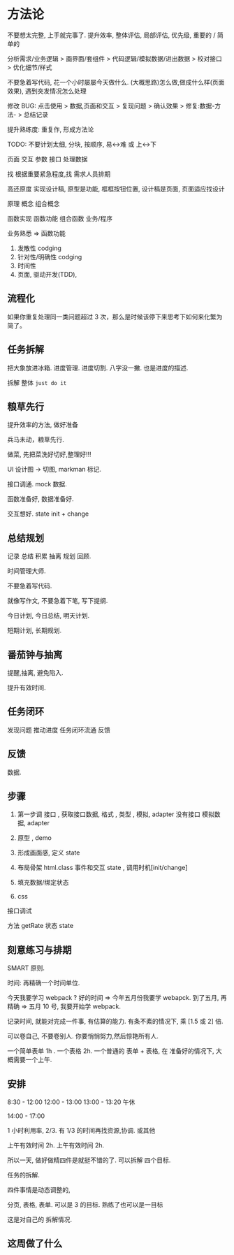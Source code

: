 # 方法论

不要想太完整, 上手就完事了. 提升效率, 整体评估, 局部评估, 优先级, 重要的 / 简单的

分析需求/业务逻辑 > 画界面/套组件 > 代码逻辑/模拟数据/进出数据 > 校对接口 > 优化细节/样式

不要急着写代码, 花一个小时屡屡今天做什么. (大概思路)怎么做,做成什么样(页面效果), 遇到突发情况怎么处理

修改 BUG: 点击使用 > 数据,页面和交互 > 复现问题 > 确认效果 > 修复:数据-方法- > 总结记录

提升熟练度: 重复作, 形成方法论

TODO: 不要计划太细, 分块, 按顺序, 易<->难 或 上<->下

页面 交互 参数 接口 处理数据

找 根据重要紧急程度,找 需求人员排期

高还原度 实现设计稿, 原型是功能, 框框按钮位置, 设计稿是页面, 页面适应找设计

原理 概念 组合概念

函数实现 函数功能 组合函数 业务/程序

业务熟悉 => 函数功能

1. 发散性 codging
1. 针对性/明确性 codging
1. 时间性
1. 页面, 驱动开发(TDD),

## 流程化

如果你重复处理同一类问题超过 3 次，那么是时候该停下来思考下如何来化繁为简了。

## 任务拆解

把大象放进冰箱. 进度管理. 进度切割.
八字没一撇. 也是进度的描述.

拆解 整体 `just do it`

## 粮草先行

提升效率的方法, 做好准备

兵马未动，粮草先行.

做菜, 先把菜洗好切好,整理好!!!

UI 设计图 -> 切图, markman 标记.

接口调通. mock 数据.

函数准备好, 数据准备好.

交互想好. state init + change

## 总结规划

记录 总结 积累 抽离 规划 回顾.

时间管理大师.

不要急着写代码.

就像写作文, 不要急着下笔, 写下提纲.

今日计划, 今日总结, 明天计划.

短期计划, 长期规划.

## 番茄钟与抽离

提醒,抽离, 避免陷入.

提升有效时间.

## 任务闭环

发现问题 推动进度 任务闭环流通 反馈

## 反馈

数据.

## 步骤

1. 第一步调 接口 , 获取接口数据, 格式 , 类型 , 模拟, adapter
   没有接口 模拟数据, adapter

2. 原型 , demo

3. 形成画面感, 定义 state

4. 布局骨架 html.class 事件和交互 state , 调用时机[init/change]

5. 填充数据/绑定状态

6. css

接口调试

方法 getRate 状态 state

## 刻意练习与排期

SMART 原则.

时间: 再精确一个时间单位.

今天我要学习 webpack ? 好的时间 => 今年五月份我要学 webapck.
到了五月, 再精确 => 五月 10 号, 我要开始学 webpack.

记录时间, 就能对完成一件事, 有估算的能力. 有条不紊的情况下, 乘 [1.5 或 2] 倍.

可以卷自己, 不要卷别人. 你要悄悄努力,然后惊艳所有人.

一个简单表单 1h . 一个表格 2h.
一个普通的 表单 + 表格, 在 准备好的情况下, 大概需要一个上午.

## 安排

8:30 - 12:00
12:00 - 13:00
13:00 - 13:20 午休

14:00 - 17:00

1 小时利用率, 2/3. 有 1/3 的时间再找资源,协调. 或其他

上午有效时间 2h. 上午有效时间 2h.

所以一天, 做好做精四件是就挺不错的了.
可以拆解 四个目标.

任务的拆解.

四件事情是动态调整的,

分页, 表格, 表单. 可以是 3 的目标. 熟练了也可以是一目标

这是对自己的 拆解情况.

## 这周做了什么
